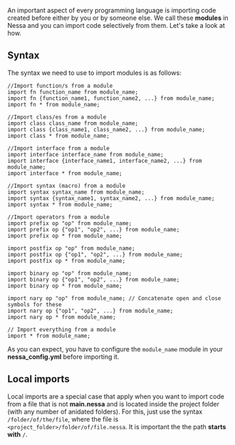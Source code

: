 An important aspect of every programming language is importing code created before either by you or by
someone else. We call these **modules** in Nessa and you can import code selectively from them. Let's take a look
at how.

## Syntax

The syntax we need to use to import modules is as follows:

```
//Import function/s from a module
import fn function_name from module_name;
import fn {function_name1, function_name2, ...} from module_name;
import fn * from module_name;

//Import class/es from a module
import class class_name from module_name;
import class {class_name1, class_name2, ...} from module_name;
import class * from module_name;

//Import interface from a module
import interface interface_name from module_name;
import interface {interface_name1, interface_name2, ...} from module_name;
import interface * from module_name;

//Import syntax (macro) from a module
import syntax syntax_name from module_name;
import syntax {syntax_name1, syntax_name2, ...} from module_name;
import syntax * from module_name;

//Import operators from a module
import prefix op "op" from module_name;
import prefix op {"op1", "op2", ...} from module_name;
import prefix op * from module_name;

import postfix op "op" from module_name;
import postfix op {"op1", "op2", ...} from module_name;
import postfix op * from module_name;

import binary op "op" from module_name;
import binary op {"op1", "op2", ...} from module_name;
import binary op * from module_name;

import nary op "op" from module_name; // Concatenate open and close symbols for these
import nary op {"op1", "op2", ...} from module_name;
import nary op * from module_name;

// Import everything from a module
import * from module_name;
```

As you can expect, you have to configure the `module_name` module in your **nessa_config.yml** before importing it.

## Local imports

Local imports are a special case that apply when you want to import code from a file that is not **main.nessa** and is located 
inside the project folder (with any number of anidated folders). For this, just use the syntax `/folder/of/the/file`, where the file
is `<project_folder>/folder/of/file.nessa`. It is important the the path **starts with** `/`.